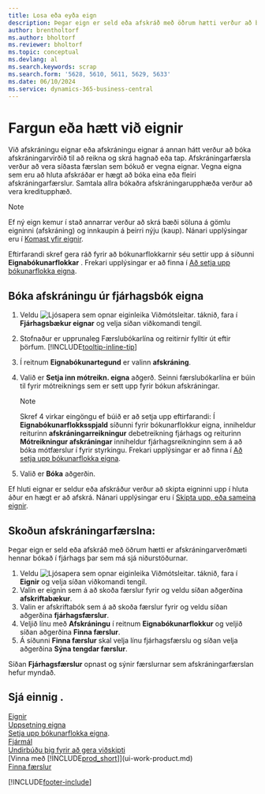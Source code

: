 ```yaml
---
title: Losa eða eyða eign
description: Þegar eign er seld eða afskráð með öðrum hætti verður að bóka afskráningarverðmæti hennar til að reikna út og skrá hagnað eða tap.
author: brentholtorf
ms.author: bholtorf
ms.reviewer: bholtorf
ms.topic: conceptual
ms.devlang: al
ms.search.keywords: scrap
ms.search.form: '5628, 5610, 5611, 5629, 5633'
ms.date: 06/10/2024
ms.service: dynamics-365-business-central
---
```

# Fargun eða hætt við eignir

Við afskráningu eignar eða afskráningu eignar á annan hátt verður að bóka afskráningarvirðið til að reikna og skrá hagnað eða tap. Afskráningarfærsla verður að vera síðasta færslan sem bókuð er vegna eignar. Vegna eigna sem eru að hluta afskráðar er hægt að bóka eina eða fleiri afskráningarfærslur. Samtala allra bókaðra afskráningarupphæða verður að vera kreditupphæð.  

> [!NOTE]  
> Ef ný eign kemur í stað annarrar verður að skrá bæði söluna á gömlu eigninni (afskráning) og innkaupin á þeirri nýju (kaup). Nánari upplýsingar eru í [Komast yfir eignir](fa-how-acquire.md).  

Eftirfarandi skref gera ráð fyrir að bókunarflokkarnir séu settir upp á síðunni **Eignabókunarflokkar** . Frekari upplýsingar er að finna í [Að setja upp bókunarflokka eigna](fa-how-setup-general.md#to-set-up-fixed-asset-posting-groups).  

## Bóka afskráningu úr fjárhagsbók eigna

1. Veldu ![Ljósapera sem opnar eiginleika Viðmótsleitar.](media/ui-search/search_small.png "Segðu mér hvað þú vilt gera") táknið, fara í **Fjárhagsbækur eignar** og velja síðan viðkomandi tengil.  
2. Stofnaður er upprunaleg Færslubókarlína og reitirnir fylltir út eftir þörfum. [!INCLUDE[tooltip-inline-tip](includes/tooltip-inline-tip_md.md)]  
3. Í reitnum **Eignabókunartegund** er valinn **afskráning**.  
4. Valið er **Setja inn mótreikn. eigna** aðgerð. Seinni færslubókarlína er búin til fyrir mótreiknings sem er sett upp fyrir bókun afskráningar.  

    > [!NOTE]  
    >  Skref 4 virkar eingöngu ef búið er að setja upp eftirfarandi: Í **Eignabókunarflokksspjald** síðunni fyrir bókunarflokkur eigna, inniheldur reiturinn **afskráningarreikningur** debetreikning fjárhags og reiturinn **Mótreikningur afskráningar** inniheldur fjárhagsreikninginn sem á að bóka mótfærslur í fyrir styrkingu. Frekari upplýsingar er að finna í [Að setja upp bókunarflokka eigna](fa-how-setup-general.md#to-set-up-fixed-asset-posting-groups).  
5. Valið er **Bóka** aðgerðin.  

Ef hluti eignar er seldur eða afskráður verður að skipta eigninni upp í hluta áður en hægt er að afskrá. Nánari upplýsingar eru í [Skipta upp, eða sameina eignir](fa-how-trans-split-combine.md).  

## Skoðun afskráningarfærslna:

Þegar eign er seld eða afskráð með öðrum hætti er afskráningarverðmæti hennar bókað í fjárhags þar sem má sjá niðurstöðurnar.  

1. Veldu ![Ljósapera sem opnar eiginleika Viðmótsleitar.](media/ui-search/search_small.png "Segðu mér hvað þú vilt gera") táknið, fara í **Eignir** og velja síðan viðkomandi tengil.  
2. Valin er eignin sem á að skoða færslur fyrir og veldu síðan aðgerðina **afskriftabækur**.  
3. Valin er afskriftabók sem á að skoða færslur fyrir og veldu síðan aðgerðina **fjárhagsfærslur**.  
4. Veljið línu með **Afskráningu** í reitnum **Eignabókunarflokkur** og veljið síðan aðgerðina **Finna færslur**.  
5. Á síðunni **Finna færslur** skal velja línu fjárhagsfærslu og síðan velja aðgerðina **Sýna tengdar færslur**.  

Síðan **Fjárhagsfærslur** opnast og sýnir færslurnar sem afskráningarfærslan hefur myndað.  

## Sjá einnig .

[Eignir](fa-manage.md)  
[Uppsetning eigna](fa-setup.md)  
[Setja upp bókunarflokka eigna](fa-how-setup-general.md#to-set-up-fixed-asset-posting-groups).  
[Fjármál](finance.md)  
[Undirbúðu þig fyrir að gera viðskipti](ui-get-ready-business.md)  
[Vinna með [!INCLUDE[prod_short](includes/prod_short.md)]](ui-work-product.md)  
[Finna færslur](ui-find-entries.md)  


[!INCLUDE[footer-include](includes/footer-banner.md)]
